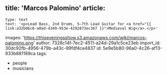 title: 'Marcos Palomino'
article:
  -
    type: text
    text: '<p>Lead Bass, 2nd Drums, 5–7th Lead Guitar for <a href="{{ link:a32b06c6-a0ad-4349-953e-4292873ec367 }}">Medieval Wig</a>.</p>'
images: 'https://thiseveningsshow.s3.amazonaws.com/wiki/marcos-palomino.png'
author: 7328c14f-7ec2-4511-a24d-29a1c5ce23eb
import_id: 30dc92fb-4956-479b-a43c-99fdf4ce4837
id: 5e9e5b80-96a0-4c26-af13-833b881189ca
tags:
  - people
  - musicians
